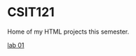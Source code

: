 # CSIT121
Home of my HTML projects this semester. 

<a href="lab01/aboutme.html" target="_blank">lab 01</a>


